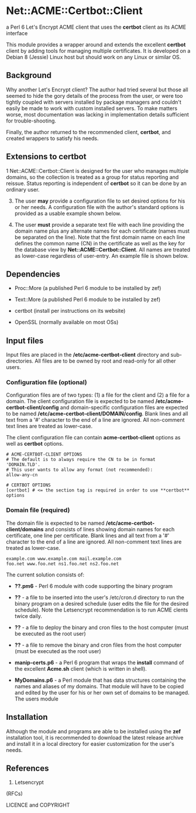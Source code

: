 # Net::ACME::Certbot::Client
a Perl 6 Let's Encrypt ACME client that uses the **certbot** client as its ACME interface 

This module provides a wrapper around and extends the excellent **certbot** client by
adding tools for managing multiple certificates.
It is developed on a Debian 8 (Jessie) Linux host but should work on any Linux or similar OS.

## Background

Why another Let's Encrypt client?  The author had tried several but those all seemed to hide the 
gory details of the process from the user, or were too tightly coupled with servers
installed by package managers and couldn't easily be made to work with custom installed servers.
To make matters worse, most documentation was lacking in implementation details sufficient
for trouble-shooting.

Finally, the author returned to the recommended client, **certbot**, and created wrappers to
satisfy his needs.

## Extensions to **certbot**

1 Net::ACME::Certbot::Client is designed for the user who manages multiple domains, so the collection
  is treated as a group for status reporting and reissue. Status reporting is independent
  of **certbot** so it can be done by an ordinary user.

3. The user **may**  provide a configuration file to set desired options for his or her needs. A configuration file with
   the author's standard options is provided as a usable example shown below.

4. The user **must** provide a separate text file with each line providing the domain name plus any alternate names
   for each certificate (names must be separated on the line). Note that the first domain name on each
   line defines the common name (CN) in the certificate
   as well as the key for the database view by **Net::ACME::Certbot::Client**. All names are treated as lower-case
   regardless of user-entry. An example file is shown below. 

## Dependencies

+ Proc::More (a published Perl 6 module to be installed by zef)

+ Text::More (a published Perl 6 module to be installed by zef)

+ certbot  (install per instructions on its website)

+ OpenSSL (normally available on most OSs)

## Input files

Input files are placed in the **/etc/acme-certbot-client** directory
and sub-directories.  All files are to be owned by root and read-only
for all other users.

### Configuration file (optional)

Configuration files are of two types: (1) a file for the client and (2) a file for a domain.
The client configuration file is expected to be named **/etc/acme-certbot-client/config** 
and domain-specific configuration files are expected to be named **/etc/acme-certbot-client/DOMAIN/config**.
Blank lines and all text from a '#' character to the end of a line are ignored.
All non-comment text lines are treated as lower-case.


The client configuration file can contain **acme-certbot-client** options as well as
**certbot** options.


```
# ACME-CERTBOT-CLIENT OPTIONS
# The default is to always require the CN to be in format 'DOMAIN.TLD'.
# This user wants to allow any format (not recommended):
allow-any-cn

# CERTBOT OPTIONS
[certbot] # <= the section tag is required in order to use **certbot** options
```


### Domain file (required)

The domain file is expected to be named **/etc/acme-certbot-client/domains** and consists of lines showing domain names for each 
certificate, one line per certificate. 
Blank lines and all text from a '#' character to the end of a line are ignored.
All non-comment text lines are treated as lower-case.

```
example.com www.example.com mail.example.com
foo.net www.foo.net ns1.foo.net ns2.foo.net
```






The current solution consists of: 

- **??.pm6** - Perl 6 module with code supporting the binary program

- **??** - a file to be inserted into the user's /etc/cron.d directory to run the binary program on
a desired schedule (user edits the file for the desired schedule). Note the Letsencrypt recommendation
is to run ACME clents twice daily.

- **??** - a file to deploy the binary and cron files to the host computer (must be executed as the root user)

- **??** - a file to remove the binary and cron files from the host computer (must be executed as the root user)

- **manip-certs.p6** - a Perl 6 program that wraps the **install** command of the excellent **Acme.sh**
client (which is written in shell).

- **MyDomains.p6** - a Perl module that has data structures containing the names and aliases of my
domains. That module will have to be copied and edited by the user for his or her own set of domains to be managed.
The users module 

## Installation

Although the module and programs are able to be installed using the **zef** installation tool,
it is recommended to download the latest release archive and install it in a local
directory for easier customization for the user's needs.

## References

1. Letsencrypt

(RFCs)


LICENCE and COPYRIGHT

